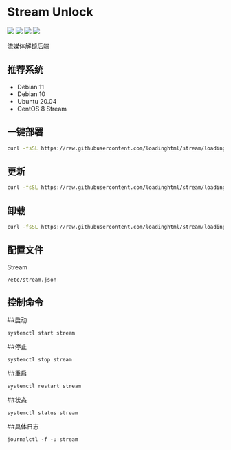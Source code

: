 # Stream Unlock
[![](https://img.shields.io/badge/Telegram-Group-blue?style=flat-square)](https://t.me/aioCloud)
[![](https://img.shields.io/badge/Telegram-Channel-green?style=flat-square)](https://t.me/aioCloud_channel) 
[![](https://img.shields.io/github/downloads/aiocloud/stream/total.svg?style=flat-square)](https://github.com/aiocloud/stream/releases)
[![](https://img.shields.io/github/v/release/aiocloud/stream?style=flat-square)](https://github.com/aiocloud/stream/releases)

流媒体解锁后端

## 推荐系统
- Debian 11
- Debian 10
- Ubuntu 20.04
- CentOS 8 Stream

## 一键部署
```bash
curl -fsSL https://raw.githubusercontent.com/loadinghtml/stream/loadinghtml-stream/scripts/kickstart.sh | bash
```

## 更新
```bash
curl -fsSL https://raw.githubusercontent.com/loadinghtml/stream/loadinghtml-stream/scripts/upgrade.sh | bash
```

## 卸载
```bash
curl -fsSL https://raw.githubusercontent.com/loadinghtml/stream/loadinghtml-stream/scripts/remove.sh | bash
```

## 配置文件
Stream
```
/etc/stream.json
```

## 控制命令

##启动
```
systemctl start stream
``` 
##停止
```
systemctl stop stream
```
##重启
```
systemctl restart stream
``` 
##状态
```
systemctl status stream
``` 
##具体日志
```
journalctl -f -u stream
``` 
